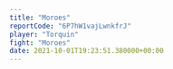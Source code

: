```yaml
---
title: "Moroes"
reportCode: "6P7hW1vajLwnkfrJ"
player: "Torquin"
fight: "Moroes"
date: 2021-10-01T19:23:51.380000+00:00
---
```

